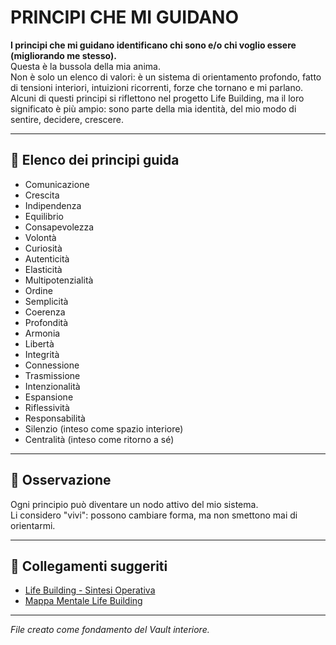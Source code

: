 # PRINCIPI CHE MI GUIDANO

**I principi che mi guidano identificano chi sono e/o chi voglio essere (migliorando me stesso).**  
Questa è la bussola della mia anima.  
Non è solo un elenco di valori: è un sistema di orientamento profondo, fatto di tensioni interiori, intuizioni ricorrenti, forze che tornano e mi parlano.  
Alcuni di questi principi si riflettono nel progetto Life Building, ma il loro significato è più ampio: sono parte della mia identità, del mio modo di sentire, decidere, crescere.

---

## 🧭 Elenco dei principi guida

- Comunicazione  
- Crescita  
- Indipendenza  
- Equilibrio  
- Consapevolezza  
- Volontà  
- Curiosità  
- Autenticità  
- Elasticità  
- Multipotenzialità  
- Ordine  
- Semplicità  
- Coerenza  
- Profondità  
- Armonia  
- Libertà  
- Integrità  
- Connessione  
- Trasmissione  
- Intenzionalità  
- Espansione  
- Riflessività  
- Responsabilità  
- Silenzio (inteso come spazio interiore)  
- Centralità (inteso come ritorno a sé)

---

## 🌿 Osservazione

Ogni principio può diventare un nodo attivo del mio sistema.  
Li considero "vivi": possono cambiare forma, ma non smettono mai di orientarmi.

---

## 🔗 Collegamenti suggeriti

- [Life Building - Sintesi Operativa](01_Bussola_Direzione/Sintesi_LifeBuilding_Operativa.md)
- [Mappa Mentale Life Building](Mappa_Mentale_LifeBuilding.png)

---
*File creato come fondamento del Vault interiore.*
